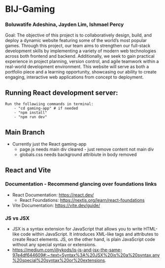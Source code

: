 # BIJ-Gaming  
###  Boluwatife Adeshina, Jayden Lim, Ishmael Percy
Goal: The objective of this project is to collaboratively design, build, and deploy a dynamic website featuring some of the world’s most popular games. Through this project, our team aims to strengthen our full-stack development skills by implementing a variety of modern web technologies across both frontend and backend. Additionally, we seek to gain practical experience in project planning, version control, and agile teamwork within a real-world development environment. This website will serve as both a portfolio piece and a learning opportunity, showcasing our ability to create engaging, interactive web applications from concept to deployment.
## Running React development server: 
    Run the followiing commands in terminal:
        - "cd gaming-app" # if needed
        - "npm install"
        - "npm run dev" 
## Main Branch
- Currently just the React gaming-app
    - page.js needs main div cleared - just remove content not main div
    - globals.css needs background attribiute in body removed   
## React and Vite
### Documentation - Recommend glancing over foundations links 
- React Documentation: https://react.dev/
    -  React Foundations: https://nextjs.org/learn/react-foundations 
- Vite Documentation: https://vite.dev/guide/
### JS vs JSX 
- JSX is a syntax extension for JavaScript that allows you to write HTML-like code within JavaScript. It introduces XML-like tags and attributes to create React elements. JS, on the other hand, is plain JavaScript code without any special syntax or extensions.
- https://medium.com/@ykods/is-js-and-jsx-the-same-97e4df644609#:~:text=Syntax%3A%20JSX%20is%20a%20syntax,any%20special%20syntax%20or%20extensions.
     
